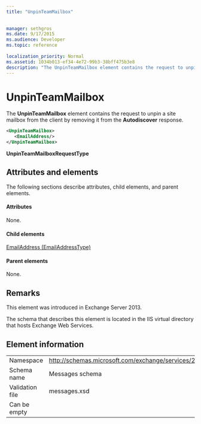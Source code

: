 ```yaml
---
title: "UnpinTeamMailbox"
 
 
manager: sethgros
ms.date: 9/17/2015
ms.audience: Developer
ms.topic: reference
 
localization_priority: Normal
ms.assetid: 1034b013-ef34-4e72-99b3-38bff475b3e8
description: "The UnpinTeamMailbox element contains the request to unpin a site mailbox from the client by removing it from the Autodiscover response."
---
```


# UnpinTeamMailbox

The **UnpinTeamMailbox** element contains the request to unpin a site mailbox from the client by removing it from the **Autodiscover** response. 
  
```XML
<UnpinTeamMailbox>
   <EmailAddress/>
</UnpinTeamMailbox>
```

 **UnpinTeamMailboxRequestType**
## Attributes and elements

The following sections describe attributes, child elements, and parent elements.
  
#### Attributes

None.
  
#### Child elements

[EmailAddress (EmailAddressType)](emailaddress-emailaddresstype.md)
  
#### Parent elements

None.
  
## Remarks

This element was introduced in Exchange Server 2013.
  
The schema that describes this element is located in the IIS virtual directory that hosts Exchange Web Services.
  
## Element information

|||
|:-----|:-----|
|Namespace  <br/> |http://schemas.microsoft.com/exchange/services/2006/messages  <br/> |
|Schema name  <br/> |Messages schema  <br/> |
|Validation file  <br/> |messages.xsd  <br/> |
|Can be empty  <br/> ||
   

